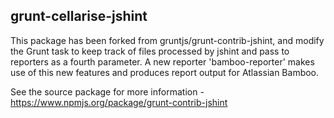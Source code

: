 ## grunt-cellarise-jshint
This package has been forked from gruntjs/grunt-contrib-jshint, and modify the Grunt task to keep track of files processed by jshint and pass to reporters as a fourth parameter.  A new reporter 'bamboo-reporter' makes use of this new features and produces report output for Atlassian Bamboo.

See the source package for more information - https://www.npmjs.org/package/grunt-contrib-jshint